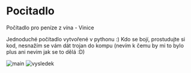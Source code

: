 # Pocitadlo
Počítadlo pro peníze z vína - Vinice

Jednoduché počítadlo vytvořené v pythonu :)
Kdo se bojí, prostudujte si kod, nesnažím se vám dát trojan do kompu (nevím k čemu by mi to bylo plus ani nevim jak se to dělá :D)

![main](https://github.com/user-attachments/assets/618fdf2e-6ca1-4b26-ae59-a63ac0aff7ab)
![vysledek](https://github.com/user-attachments/assets/b7f1bebf-13cc-43a0-b4cd-ee4372d2cc12)
